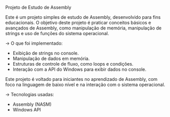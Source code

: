  Projeto de Estudo de Assembly

Este é um projeto simples de estudo de Assembly, desenvolvido para fins educacionais. O objetivo deste projeto é praticar conceitos básicos e avançados de Assembly, como manipulação de memória, manipulação de strings e uso de funções do sistema operacional.

-> O que foi implementado:

- Exibição de strings no console.
- Manipulação de dados em memória.
- Estruturas de controle de fluxo, como loops e condições.
- Interação com a API do Windows para exibir dados no console.

Este projeto é voltado para iniciantes no aprendizado de Assembly, com foco na linguagem de baixo nível e na interação com o sistema operacional.

-> Tecnologias usadas:
- Assembly (NASM)
- Windows API

